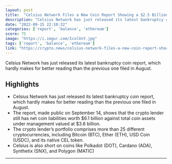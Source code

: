 ```yaml
---
layout: post
title:  "Celsius Network Files a New Coin Report Showing a $2.5 Billion Balance Gap"
description: "Celsius Network has just released its latest bankruptcy coin report, which hardly makes for better reading than the previous one filed in August."
date: "2022-09-15 22:10:32"
categories: ['report', 'balance', 'ethereum']
score: 75
image: "https://i.imgur.com/IcolXnY.jpg"
tags: ['report', 'balance', 'ethereum']
link: "https://crypto.news/celsius-network-files-a-new-coin-report-showing-a-2-5-billion-balance-gap/"
---
```


Celsius Network has just released its latest bankruptcy coin report, which hardly makes for better reading than the previous one filed in August.

## Highlights

- Celsius Network has just released its latest bankruptcy coin report, which hardly makes for better reading than the previous one filed in August.
- The report, made public on September 14, shows that the crypto lender still has net coin liabilities worth $6.1 billion against total coin assets under management valued at $3.6 billion.
- The crypto lender’s portfolio comprises more than 25 different cryptocurrencies, including Bitcoin (BTC), Ether (ETH), USD Coin (USDC), and its native CEL token.
- Celsius is also short on coins like Polkadot (DOT), Cardano (ADA), Synthetix (SNX), and Polygon (MATIC)

---
